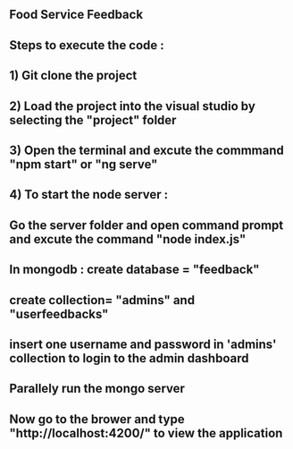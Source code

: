 ## Food Service Feedback

## Steps to execute the code :

## 1) Git clone the project
## 2) Load the project into the visual studio by selecting the "project" folder
## 3) Open the terminal and excute the commmand "npm start" or "ng serve"
## 4) To start the node server : 
##   Go the  server folder and open command prompt and excute the command "node index.js"
##   In mongodb : create database = "feedback"
##                create collection= "admins" and "userfeedbacks"
##                insert one username and password in 'admins' collection to login to the admin dashboard 
##   Parallely run the mongo server
##   Now go to the brower and type "http://localhost:4200/" to view the application
